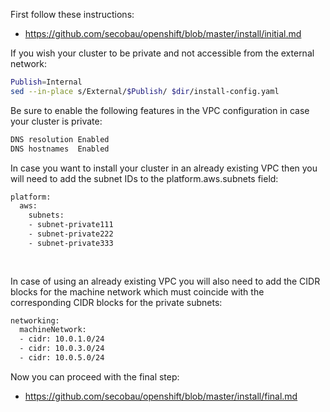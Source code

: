First follow these instructions:
* https://github.com/secobau/openshift/blob/master/install/initial.md

If you wish your cluster to be private and not accessible from the external network:
```bash
Publish=Internal
sed --in-place s/External/$Publish/ $dir/install-config.yaml


```
Be sure to enable the following features in the VPC configuration in case your cluster is private:
```bash
DNS resolution Enabled
DNS hostnames  Enabled


```
In case you want to install your cluster in an already existing VPC then you will need to add the subnet IDs to the platform.aws.subnets field:
```bash
platform:
  aws:
    subnets: 
    - subnet-private111
    - subnet-private222
    - subnet-private333
    
    
```    
In case of using an already existing VPC you will also need to add the CIDR blocks for the machine network which must coincide with the corresponding CIDR blocks for the private subnets:
```bash
networking:
  machineNetwork:
  - cidr: 10.0.1.0/24
  - cidr: 10.0.3.0/24
  - cidr: 10.0.5.0/24


```

Now you can proceed with the final step:
* https://github.com/secobau/openshift/blob/master/install/final.md
